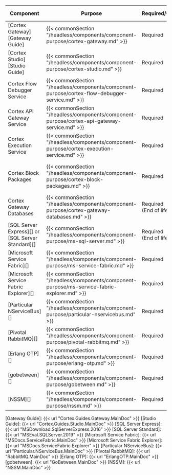 | Component                                         | Purpose                                                                             | Required/Optional           | Server Role                                |
|---------------------------------------------------|-------------------------------------------------------------------------------------|-----------------------------|--------------------------------------------|
| [Cortex Gateway][Gateway Guide]                   | {{< commonSection "/headless/components/component-purpose/cortex-gateway.md" >}}               | Required                    | Web Application Server                     |
| [Cortex Studio][Studio Guide]                     | {{< commonSection "/headless/components/component-purpose/cortex-studio.md" >}}                | Required                    | Web Application Server                     |
| Cortex Flow Debugger Service                      | {{< commonSection "/headless/components/component-purpose/cortex-flow-debugger-service.md" >}} | Required                    | Web Application Server                     |
| Cortex API Gateway Service                        | {{< commonSection "/headless/components/component-purpose/cortex-api-gateway-service.md" >}}   | Required                    | Application Server                         |
| Cortex Execution Service                          | {{< commonSection "/headless/components/component-purpose/cortex-execution-service.md" >}}     | Required                    | Application Server                         |
| Cortex Block Packages                             | {{< commonSection "/headless/components/component-purpose/cortex-block-packages.md" >}}        | Required                    | Web Application Server, Application Server |
| Cortex Gateway Databases                          | {{< commonSection "/headless/components/component-purpose/cortex-gateway-databases.md" >}}     | Required<br />(End of life) | Web Application Server                     |
| [SQL Server Express][] or [SQL Server Standard][] | {{< commonSection "/headless/components/component-purpose/ms-sql-server.md" >}}                | Required<br />(End of life) | Web Application Server                     |
| [Microsoft Service Fabric][]                      | {{< commonSection "/headless/components/component-purpose/ms-service-fabric.md" >}}            | Required                    | Application Server                         |
| [Microsoft Service Fabric Explorer][]             | {{< commonSection "/headless/components/component-purpose/ms-service-fabric-explorer.md" >}}   | Required                    | Application Server                         |
| [Particular NServiceBus][]                        | {{< commonSection "/headless/components/component-purpose/particular-nservicebus.md" >}}       | Required                    | Application Server                         |
| [Pivotal RabbitMQ][]                              | {{< commonSection "/headless/components/component-purpose/pivotal-rabbitmq.md" >}}             | Required                    | Application Server                         |
| [Erlang OTP][]                                    | {{< commonSection "/headless/components/component-purpose/erlang-otp.md" >}}                   | Required                    | Application Server                         |
| [gobetween][]                                     | {{< commonSection "/headless/components/component-purpose/gobetween.md" >}}                    | Required                    | Load Balancer                              |
| [NSSM][]                                          | {{< commonSection "/headless/components/component-purpose/nssm.md" >}}                         | Required                    | Load Balancer                              |

[Gateway Guide]: {{< url "Cortex.Guides.Gateway.MainDoc" >}}
[Studio Guide]: {{< url "Cortex.Guides.Studio.MainDoc" >}}
[SQL Server Express]: {{< url "MSDownload.SqlServerExpress.2016" >}}
[SQL Server Standard]: {{< url "MSEval.SQLServer.2019" >}}
[Microsoft Service Fabric]: {{< url "MSDocs.ServiceFabric.MainDoc" >}}
[Microsoft Service Fabric Explorer]: {{< url "MSDocs.ServiceFabric.Explorer" >}}
[Particular NServiceBus]: {{< url "Particular.NServiceBus.MainDoc" >}}
[Pivotal RabbitMQ]: {{< url "RabbitMQ.MainDoc" >}}
[Erlang OTP]: {{< url "ErlangOTP.MainDoc" >}}
[gobetween]: {{< url "GoBetween.MainDoc" >}}
[NSSM]: {{< url "NSSM.MainDoc" >}}